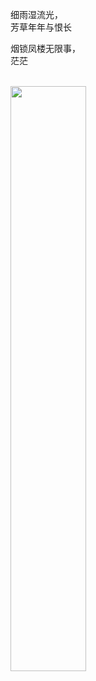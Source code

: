 细雨湿流光，<br>
芳草年年与恨长

烟锁凤楼无限事，<br>
茫茫

<br>

<img width="49%" src="https://github.com/sophiagu/a-diary/assets/14866379/8bde94b3-ea7b-4b56-a7ed-1887fbd5a87d">